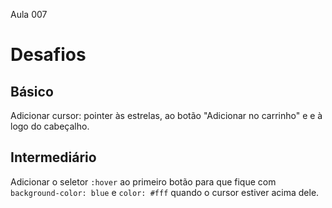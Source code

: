 Aula 007

# Desafios

## Básico

Adicionar cursor: pointer às estrelas, ao botão "Adicionar no carrinho" e e à logo do cabeçalho.

## Intermediário

Adicionar o seletor `:hover` ao primeiro botão para que fique com `background-color: blue` e `color: #fff` quando o cursor estiver acima dele.
